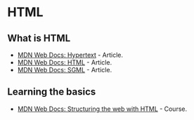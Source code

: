 # HTML

## What is HTML

* [MDN Web Docs: Hypertext](https://developer.mozilla.org/en-US/docs/Glossary/hypertext) - Article.
* [MDN Web Docs: HTML](https://developer.mozilla.org/en-US/docs/Glossary/HTML) - Article.
* [MDN Web Docs: SGML](https://developer.mozilla.org/en-US/docs/Glossary/SGML) - Article.

## Learning the basics

* [MDN Web Docs: Structuring the web with HTML](https://developer.mozilla.org/en-US/docs/Learn/HTML) - Course.
